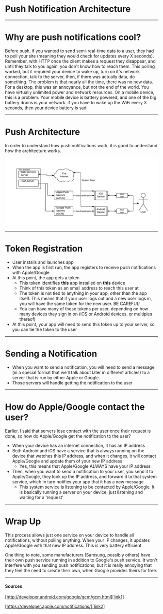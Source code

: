 # Push Notification Architecture

---

# Why are push notifications cool?

Before push, if you wanted to send semi-real-time data to a user, they had to poll your site (meaning they would check for updates every X seconds). Remember, with HTTP once the client makes a request they disappear, and until they talk to you again, you don't know how to reach them. This polling worked, but it required your device to wake up, turn on it's network connection, talk to the server, then, if there was actually data, do something. The problem is that nearly all the time, there was no new data. For a desktop, this was an annoyance, but not the end of the world. You have virtually unlimited power and network resources. On a mobile device, this is a problem. Your mobile device is battery powered, and one of the big battery drains is your network. If you have to wake up the WiFi every X seconds, then your device battery is sad.

---

# Push Architecture

In order to understand how push notifications work, it is good to understand how the architecture works.

<img src='/assets/2014-08-12/push.png' class='img-responsive' />

---

# Token Registration

* User installs and launches app
* When the app is first run, the app registers to receive push notifications with Apple/Google
* At this point, the app gets a token
	* This token identifies **this** app installed on **this** device
	* Think of this token as an email address to reach this user at
	* The token is not tied to anything in your app, other than the app itself. This means that if your user logs out and a new user logs in, you will have the same token for the new user. BE CAREFUL!
	* You can have many of these tokens per user, depending on how many devices they sign in on (iOS or Android devices, or multiples thereof)
* At this point, your app will need to send this token up to your server, so you can tie the token to the user

---

# Sending a Notification

* When you want to send a notification, you will need to send a message (in a special format that we'll talk about later in different articles) to a server that is run by either Apple or Google.
* Those servers will handle getting the notification to the user

---

# How do Apple/Google contact the user?

Earlier, I said that servers lose contact with the user once their request is done, so how do Apple/Google get the notification to the user?

* When your device has an internet connection, it has an IP address
* Both Android and iOS have a service that is always running on the device that watches this IP address, and when it changes, it will contact Apple/Google and update them of your new IP address
	* Yes, this means that Apple/Google ALWAYS have your IP address
* Then, when you want to send a notification to your user, you send it to Apple/Google, they look up the IP address, and forward it to that system service, which in turn notifies your app that it has a new message
	* This system service is listening to be contacted by Apple/Google. It is basically running a server on your device, just listening and waiting for a 'request'

---

# Wrap Up

This process allows just one service on your device to handle all notifications, without polling anything. When your IP changes, it updates Apple/Google with that new IP address. This is very battery efficient.

One thing to note, some manufacturers (Samsung, possibly others) have their own push service running in addition to Google's push service. It won't interfere with you sending push notifications, but it is really annoying that they feel the need to create their own, when Google provides theirs for free.

---

#### Sources

[http://developer.android.com/google/gcm/gcm.html][link1]

[https://developer.apple.com/notifications/][link2]

[link1]: http://developer.android.com/google/gcm/gcm.html
[link2]: https://developer.apple.com/notifications/